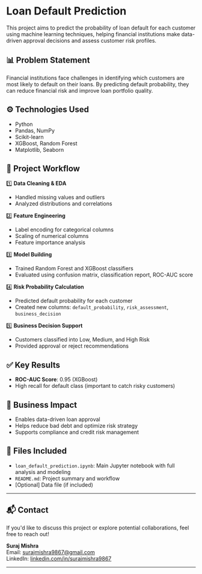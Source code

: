 # Loan Default Prediction

This project aims to predict the probability of loan default for each customer using machine learning techniques, helping financial institutions make data-driven approval decisions and assess customer risk profiles.

## 📊 Problem Statement

Financial institutions face challenges in identifying which customers are most likely to default on their loans. By predicting default probability, they can reduce financial risk and improve loan portfolio quality.

## ⚙️ Technologies Used

- Python
- Pandas, NumPy
- Scikit-learn
- XGBoost, Random Forest
- Matplotlib, Seaborn

## 🚀 Project Workflow

1️⃣ **Data Cleaning & EDA**  
- Handled missing values and outliers
- Analyzed distributions and correlations

2️⃣ **Feature Engineering**  
- Label encoding for categorical columns
- Scaling of numerical columns
- Feature importance analysis

3️⃣ **Model Building**  
- Trained Random Forest and XGBoost classifiers
- Evaluated using confusion matrix, classification report, ROC-AUC score

4️⃣ **Risk Probability Calculation**  
- Predicted default probability for each customer
- Created new columns: `default_probability`, `risk_assessment`, `business_decision`

5️⃣ **Business Decision Support**  
- Customers classified into Low, Medium, and High Risk
- Provided approval or reject recommendations

## ✅ Key Results

- **ROC-AUC Score**: 0.95 (XGBoost)
- High recall for default class (important to catch risky customers)

## 💼 Business Impact

- Enables data-driven loan approval
- Helps reduce bad debt and optimize risk strategy
- Supports compliance and credit risk management

## 📄 Files Included

- `loan_default_prediction.ipynb`: Main Jupyter notebook with full analysis and modeling
- `README.md`: Project summary and workflow
- [Optional] Data file (if included)

---

## 📬 Contact

If you'd like to discuss this project or explore potential collaborations, feel free to reach out!

**Suraj Mishra**  
Email: surajmishra9867@gmail.com  
LinkedIn: [linkedin.com/in/surajmishra9867](https://www.linkedin.com/in/surajmishra9867)

---

